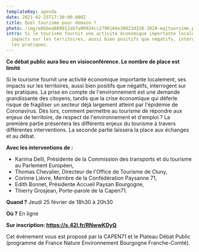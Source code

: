 ```yaml
---
templateKey: agenda
date: 2021-02-25T17:30:00.000Z
title: Quel tourisme pour demain ?
photo: /img/e8bbea080012ab7a09924cc2790166e30023d328-2020-majtoursime.png
intro: Si le tourisme fournit une activité économique importante localement, ses
  impacts sur les territoires, aussi bien positifs que négatifs, interrogent sur
  les pratiques.
---
```

**Ce débat public aura lieu en visioconférence. Le nombre de place est limité**

Si le tourisme fournit une activité économique importante localement, ses impacts sur les territoires, aussi bien positifs que négatifs, interrogent sur les pratiques. La prise en compte de l'environnement est une demande grandissante des citoyens, tandis que la crise économique qui déferle risque de fragiliser un secteur déjà largement atteint par l'épidémie de Coronavirus. Dès lors, comment permettre au tourisme de répondre aux enjeux de territoire, de respect de l'environnement et d'emploi ? La première partie présentera les différents enjeux du tourisme à travers différentes interventions. La seconde partie laissera la place aux échanges et au débat.

**Avec les interventions de :**

* Karima Delli, Présidente de la Commission des transports et du tourisme au Parlement Européen,
* Thomas Chevalier, Directeur de l'Office de Tourisme de Cluny,
* Corinne Lièvre, Membre de la Confédération Paysanne 71,
* Edith Bonnet, Présidente Accueil Paysan Bourgogne,
* Thierry Grosjean, Porte-parole de la Capen71.

**Quand ?** Jeudi 25 février de 18h30 à 20h30

**Où ?** En ligne

**Sur inscription: <https://s.42l.fr/RNwwKDyQ>**

Cet événement vous est proposé par la CAPEN71 et le Plateau Débat Public (programme de France Nature Environnement Bourgogne Franche-Comté).